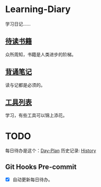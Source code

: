 # Learning-Diary

学习日记……

## [待读书籍](Doc/ToRead.md)

众所周知，书籍是人类进步的阶梯。

## [背诵笔记](Doc/LearnByHeart.md)

读与记都是必须的。

## [工具列表](Doc/tools)

学习，有些工具可以锦上添花。

# TODO

每日待办是这个：[Day-Plan](Doc/DayTODO.md)
历史记录: [History](History/TODO/)

## Git Hooks Pre-commit

- [x] 自动更新每日待办。

